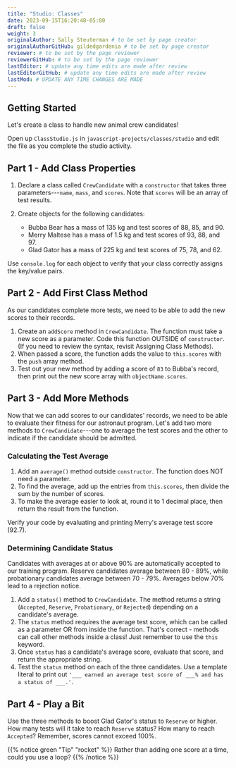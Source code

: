 ```yaml
---
title: "Studio: Classes"
date: 2023-09-15T16:20:48-05:00
draft: false
weight: 3
originalAuthor: Sally Steuterman # to be set by page creator
originalAuthorGitHub: gildedgardenia # to be set by page creator
reviewer: # to be set by the page reviewer
reviewerGitHub: # to be set by the page reviewer
lastEditor: # update any time edits are made after review
lastEditorGitHub: # update any time edits are made after review
lastMod: # UPDATE ANY TIME CHANGES ARE MADE
---
```


## Getting Started

Let's create a class to handle new animal crew candidates!

Open up `ClassStudio.js` in `javascript-projects/classes/studio` and edit the file as you complete the studio activity.

## Part 1 - Add Class Properties

1. Declare a class called `CrewCandidate` with a `constructor` that takes
   three parameters---`name`, `mass`, and `scores`. Note that `scores`
   will be an array of test results.

1. Create objects for the following candidates:

   - Bubba Bear has a mass of 135 kg and test scores of 88, 85, and 90.
   - Merry Maltese has a mass of 1.5 kg and test scores of 93, 88, and 97.
   - Glad Gator has a mass of 225 kg and test scores of 75, 78, and 62.
 
Use `console.log` for each object to verify that your class correctly assigns
the key/value pairs.

## Part 2 - Add First Class Method

As our candidates complete more tests, we need to be able to add the new
scores to their records.

1. Create an `addScore` method in `CrewCandidate`. The function must take
   a new score as a parameter. Code this function OUTSIDE of `constructor`.
   (If you need to review the syntax, revisit Assigning Class Methods).
1. When passed a score, the function adds the value to `this.scores` with the `push` array method.
1. Test out your new method by adding a score of `83` to Bubba's record, then print out the new score array with `objectName.scores`.

## Part 3 - Add More Methods

Now that we can add scores to our candidates' records, we need to be able to
evaluate their fitness for our astronaut program. Let's add two more methods
to `CrewCandidate`---one to average the test scores and the other to
indicate if the candidate should be admitted.

### Calculating the Test Average

1. Add an `average()` method outside `constructor`. The function does NOT
   need a parameter.
1. To find the average, add up the entries from `this.scores`, then divide
   the sum by the number of scores.
1. To make the average easier to look at, round it to 1 decimal place, then return
   the result from the function.

Verify your code by evaluating and printing Merry's average test score (92.7).

### Determining Candidate Status

Candidates with averages at or above 90% are automatically accepted to our
training program. Reserve candidates average between 80 - 89%, while
probationary candidates average between 70 - 79%. Averages below 70% lead to a
rejection notice.

1. Add a `status()` method to `CrewCandidate`. The method returns a string
   (`Accepted`, `Reserve`, `Probationary`, or `Rejected`) depending on
   a candidate's average.
1. The `status` method requires the average test score, which can be called
   as a parameter OR from inside the function. That's correct - methods can
   call other methods inside a class! Just remember to use the `this`
   keyword.
1. Once `status` has a candidate's average score, evaluate that score, and
   return the appropriate string.
1. Test the `status` method on each of the three candidates. Use a template
   literal to print out `'___ earned an average test score of ___% and has a
   status of ___.'`.

## Part 4 - Play a Bit

Use the three methods to boost Glad Gator's status to `Reserve` or higher.
How many tests will it take to reach `Reserve` status? How many to reach
`Accepted`? Remember, scores cannot exceed 100%.

{{% notice green "Tip" "rocket" %}}
   Rather than adding one score at a time, could you use a loop?
{{% /notice %}}